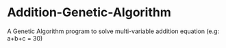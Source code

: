 # Addition-Genetic-Algorithm
A Genetic Algorithm program to solve multi-variable addition equation (e.g: a+b+c = 30)

